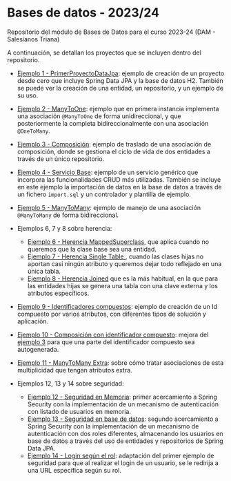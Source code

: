 # Bases de datos - 2023/24
Repositorio del módulo de Bases de Datos para el curso 2023-24 (DAM - Salesianos Triana)

A continuación, se detallan los proyectos que se incluyen dentro del repositorio.

- [Ejemplo 1 - PrimerProyectoDataJpa](./PrimerProyectoDataJpa/): ejemplo de creación de un proyecto desde cero que incluye Spring Data JPA y la base de datos H2. También se puede ver la creación de una entidad, un repositorio, y un ejemplo de su uso.

- [Ejemplo 2 - ManyToOne](./ManyToOne/): ejemplo que en primera instancia implementa una asociación `@ManyToOne` de forma unidireccional, y que posteriormente la completa bidireccionalmente con una asociación `@OneToMany`. 

- [Ejemplo 3 - Composición](./Composicion/): ejemplo de traslado de una asociación de composición, donde se gestiona el ciclo de vida de dos entidades a través de un único repositorio.

- [Ejemplo 4 - Servicio Base](./ServicioBase/): ejemplo de un servicio genérico que incorpora las funcionalidades CRUD más utilizadas. También se incluye en este ejemplo la importación de datos en la base de datos a través de un fichero `import.sql` y un controlador y plantilla de ejemplo.

- [Ejemplo 5 - ManyToMany](./ManyToMany/): ejemplo de manejo de una asociación  `@ManyToMany` de forma bidireccional.

- Ejemplos 6, 7 y 8 sobre herencia:
  - [Ejemplo 6 - Herencia MappedSuperclass](./HerenciaMappedSuperclass/), que aplica cuando no queremos que la clase base sea una entidad.
  - [Ejemplo 7 - Herencia Single Table ](./HerenciaSingleTable/), cuando las clases hijas no aportan casi ningún atributo y queremos dejar todo reflejado en una única tabla.
  - [Ejemplo 8 - Herencia Joined](./HerenciaJoined/) que es la más habitual, en la que para las entidades hijas se genera una tabla con una clave externa y los atributos específicos.

- [Ejemplo 9 - Identificadores compuestos](./IdentificadorCompuesto/): ejemplo de creación de un Id compuesto por varios atributos, con diferentes tipos de solución y aplicación.

- [Ejemplo 10 - Composición con identificador compuesto](./ComposicionIdComp/): mejora del [ejemplo 3](./Composicion/) para que una parte del identificador compuesto sea autogenerada. 

- [Ejemplo 11 - ManyToMany Extra](./ManyToManyExtra/): sobre cómo tratar asociaciones de esta multiplicidad que tengan atributos extra.    

- Ejemplos 12, 13 y 14 sobre seguridad:
  - [Ejemplo 12 - Seguridad en Memoria](./SeguridadEnMemoria/): primer acercamiento a Spring Security con la implementación de un mecanismo de autenticación con listado de usuarios en memoria.
  - [Ejemplo 13 - Seguridad en base de datos](./SeguridadEnUDS/): segundo acercamiento a Spring Security con la implementación de un mecanismo de autenticación con dos roles diferentes, almacenando los usuarios en base de datos a través del uso de entidades y repositorios de Spring Data JPA. 
  - [Ejemplo 14 - Login según el rol](./LoginSegunRol/): adaptación del primer ejemplo de seguridad para que al realizar el login de un usuario, se le redirija a una URL específica según su rol.

